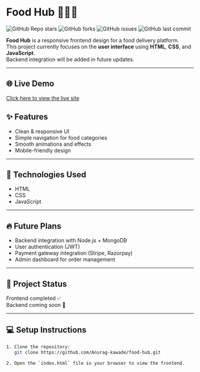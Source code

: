 # Food Hub 🍔🍕🍱
![GitHub Repo stars](https://img.shields.io/github/stars/Anurag-kawade/food-hub?style=social)
![GitHub forks](https://img.shields.io/github/forks/Anurag-kawade/food-hub?style=social)
![GitHub issues](https://img.shields.io/github/issues/Anurag-kawade/food-hub)
![GitHub last commit](https://img.shields.io/github/last-commit/Anurag-kawade/food-hub)

**Food Hub** is a responsive frontend design for a food delivery platform.  
This project currently focuses on the **user interface** using **HTML**, **CSS**, and **JavaScript**.  
Backend integration will be added in future updates.

---
## 🌐 Live Demo
[Click here to view the live site](https://anurag-kawade.github.io/food-hub/)


## ✨ Features
- Clean & responsive UI
- Simple navigation for food categories
- Smooth animations and effects
- Mobile-friendly design

---

## 🚀 Technologies Used
- HTML
- CSS
- JavaScript

---

## 🔥 Future Plans
- Backend integration with Node.js + MongoDB
- User authentication (JWT)
- Payment gateway integration (Stripe, Razorpay)
- Admin dashboard for order management


---

## 📂 Project Status
Frontend completed ✅  
Backend coming soon 🚧

---

## 💻 Setup Instructions
```bash
1. Clone the repository:
   git clone https://github.com/Anurag-kawade/food-hub.git

2. Open the `index.html` file in your browser to view the frontend.
